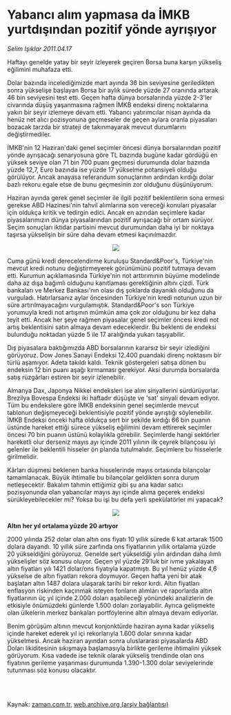 # Yabancı alım yapmasa da İMKB  yurtdışından pozitif yönde ayrışıyor

*Selim Işıklar 2011.04.17*

<td class="columnist-detail">
<p>Haftayı genelde yatay bir seyir izleyerek geçiren Borsa buna karşın yükseliş eğilimini muhafaza etti.</p>
<p>
<div id="haberMetinDiv">
<p>Dolar bazında incelediğimizde mart ayında 36 bin seviyesine geriledikten sonra yükselişe başlayan Borsa bir aylık sürede yüzde 27 oranında artarak 46 bin seviyesini test etti. Geçen hafta dünya borsalarında yüzde 2-3'ler civarında düşüş yaşanmasına rağmen İMKB endeksi direnç noktalarına yakın bir seyir izlemeye devam etti. Yabancı yatırımcılar nisan ayında da henüz net alıcı pozisyonuna geçmeseler de geçen aylara oranla piyasaları bozacak tarzda bir strateji de takınmayarak mevcut durumlarını değiştirmediler.
<p> İMKB'nin 12 Haziran'daki genel seçimler öncesi dünya borsalarından pozitif yönde ayrışacağı senaryosuna göre TL bazında bugüne kadar gördüğü en yüksek seviye olan 71 bin 700 puanı geçmesi durumunda dolar bazında yüzde 12,7, Euro bazında ise yüzde 17 yükselme potansiyeli olduğu görülüyor. Ancak anayasa referandum sonuçlarının ardından kırdığı dolar bazlı rekoru egale etse de bunu geçmesinin zor olduğunu düşünüyorum.
<p> Haziran ayında gerek genel seçimler ile ilgili pozitif beklentilerin sona ermesi gerekse ABD Hazinesi'nin tahvil alımlarına son vereceği konuları piyasalar için oldukça kritik ve tedirgin edici. Ancak en azından seçimlere kadar piyasalarımızın dünya piyasalarından pozitif ayrışacağı bir ortam sürüyor. Seçim sonuçları iktidar partisini mevcut durumundan daha iyi bir noktaya taşırsa yükselişin bir süre daha devam etmesi kaçınılmazdır.
<p>
<p><p align="center"><img border="0" src="http://web.archive.org/web/20120412153756im_/http://medya.zaman.com.tr/2011/04/17/dolar.jpg"/>
<p>
<p>Cuma günü kredi derecelendirme kuruluşu Standard&amp;Poor's, Türkiye'nin mevcut kredi notunu değiştirmeyerek görünümünü pozitif tutmaya devam etti. Kurumun açıklamasında Türkiye'nin not arttırımının büyüme modelinde daha az dışa bağımlı olduğunu kanıtlaması gerektiğinin altını çizdi. Türk bankaları ve Merkez Bankası'nın olası dış şoklarda dayanıklı olduğunu da vurguladı. Hatırlarsanız aylar öncesinden Türkiye'nin kredi notunun uzun bir süre artırılmayacağını vurgulamıştık. Standard&amp;Poor's son Türkiye yorumuyla kredi not artışının mümkün ama çok zor olduğunu bir kez daha teyit etti. Ancak her şeye rağmen piyasalar genel seçimler öncesi kredi not artış beklentisini satın almaya devam edeceklerdir. Bu beklenti de endeksi bulunduğu noktadan yüzde 5 ile 17 aralığında yukarı taşıyabilir.
<p> Dış piyasalara baktığımızda ABD borsalarının kararsız bir seyir izlediğini görüyoruz. Dow Jones Sanayi Endeksi 12.400 puandaki direnç noktasını bir türlü aşamıyor. Adeta takıldı kaldı. Teknik göstergeleri satışa dönen bu endeksin 12 bin puanı aşağı kırmaması gerekiyor. Aksi durumda borsalarda satış rüzgârları estiren bir seyir izlenebilir.
<p> Almanya Dax, Japonya Nikkei endeksleri ise alım sinyallerini sürdürüyorlar. Brezilya Bovespa Endeksi iki haftadır düşüşte ve 'sat' sinyali devam ediyor. Tüm bu endekslere göre İMKB endeksinin genel seçimlerde mevcut tablonun değişmeyeceği beklentisiyle pozitif yönde ayrıştığı söylenebilir. İMKB Endeksi önceki hafta oldukça sert bir şekilde kırdığı 66 bin puanın üstünde hareket ettiği sürece yükseliş eğilimini devam ettirerek seçimler öncesi 70 bin puanın üstünü kolaylıkla görebilir. Seçimlerde hangi sektörler hareketli olur derseniz mayıs ayı içinde 2011 yılının ilk çeyrek bilançosu iyi gelenler ile beklentili hisseler ön planda tutulmalıdır. Seçimlere bu hisselerle girilmelidir.
<p> Kârları düşmesi beklenen banka hisselerinde mayıs ortasında bilançolar tamamlanacak. Büyük ihtimalle bu bilançolar geldikten sonra durum netleşecektir. Bakalım tahmin ettiğimiz gibi şu ana kadar satıcı pozisyonunda olan yabancılar mayıs ayı içinde alıma geçerek endeksi sürükleyebilecekler mi? Yoksa bu işi bu defa yerli spekülatörler mi yapacak?
<p>
<p><p align="center"><img border="0" src="http://web.archive.org/web/20120412153756im_/http://medya.zaman.com.tr/2011/04/17/altin.jpg"/>
<p><b>Altın her yıl ortalama yüzde 20 artıyor</b>
<p>2000 yılında 252 dolar olan altın ons fiyatı 10 yıllık sürede 6 kat artarak 1500 dolara dayandı. 10 yıllık süre zarfında ons fiyatlarının yıllık ortalama yüzde 20 yükseldiğini görüyoruz. Genelde sert yükseldiği yılın ardından daha ılımlı yükselişler söz konusu oluyor. Geçen yıl yüzde 29'luk bir ivme yakalayan altın fiyatları yılı 1421 dolar/ons fiyatıyla kapatmıştı. Bu yıl henüz yüzde 4,6 yükselse de altın fiyatları rekora doymuyor. Geçen hafta yeni bir atak başlatan altın 1487 dolara ulaşarak tarihi bir rekor kırdı. Altın fiyatları enflasyon riskinden kaçınmak isteyen fonların alımları ve raporlarda altın fiyatlarının üç yıl içinde 2.000 doları aşabileceği yönündeki analizlerin de etkisiyle önümüzdeki günlerde 1.500 doları zorlayabilir. Ayrıca gelişmekte olan ülkelerin merkez bankaları portföylerine altın almaya devam ediyorlar.
<p> Benim görüşüm altının mevcut konjonktürde haziran ayına kadar yükseliş içinde hareket ederek yıl içi rekorlarıyla 1.600 dolar sınırına kadar yükselmesi. Ancak haziran ayından sonra uluslararası piyasalarda ABD Doları likiditesinin sıkışmaya başlamasıyla birlikte gerileme ihtimalini yüksek görüyorum. Kısa vadede ise teknik olarak yükseliş trendinde olan ons fiyatının gerileme yaşanması durumunda 1.390-1.300 dolar seviyelerinde tutunması söz konusu olacaktır.</p></p></p></p></p></p></p></p></p></p></p></p></p></p></p></p></p></div>
</p>


<p><br>
		 </br></p></td>

Kaynak: [zaman.com.tr](http://zaman.com.tr/yazar.do?yazino=1122455), [web.archive.org (arşiv bağlantısı)](http://web.archive.org/web/20120412153756/http://www.zaman.com.tr/yazar.do?yazino=1122455)
